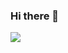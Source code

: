 ### Hi there 👋
![](https://github-readme-stats.vercel.app/api?username=beidongjiedeguang&theme=dracula)
<!--
[![Top Langs](https://github-readme-stats.vercel.app/api/top-langs/?username=beidongjiedeguang&hide=JupyterNotebook,javascript,html&show_icons=true&theme=dracula
)](https://github.com/beidongjiedeguang/github-readme-stats)
-->


<!--
**beidongjiedeguang/beidongjiedeguang** is a ✨ _special_ ✨ repository because its `README.md` (this file) appears on your GitHub profile.

Here are some ideas to get you started:

- 🔭 I’m currently working on ...
- 🌱 I’m currently learning ...
- 👯 I’m looking to collaborate on ...
- 🤔 I’m looking for help with ...
- 💬 Ask me about ...
- 📫 How to reach me: ...
- 😄 Pronouns: ...
- ⚡ Fun fact: ...
-->
